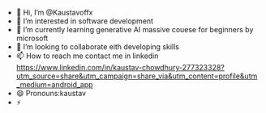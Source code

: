- 👋 Hi, I’m @Kaustavoffx
- 👀 I’m interested in software development
- 🌱 I’m currently learning generative AI massive couese for beginners by microsoft
- 💞️ I’m looking to collaborate eith developing skills
- 📫 How to reach me contact me in linkedin https://www.linkedin.com/in/kaustav-chowdhury-277323328?utm_source=share&utm_campaign=share_via&utm_content=profile&utm_medium=android_app
- 😄 Pronouns:kaustav
- ⚡ 
<!---
Kaustavoffx/Kaustavoffx is a ✨ special ✨ repository because its `README.md` (this file) appears on your GitHub profile.
You can click the Preview link to take a look at your changes.
--->

